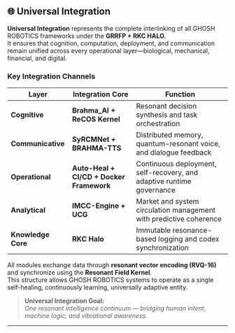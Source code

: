 ## 🌐 Universal Integration

**Universal Integration** represents the complete interlinking of all GHOSH ROBOTICS frameworks under the **GRRFP + RKC HALO**.  
It ensures that cognition, computation, deployment, and communication remain unified across every operational layer—biological, mechanical, financial, and digital.

### Key Integration Channels
| Layer | Integration Core | Function |
|-------|------------------|-----------|
| **Cognitive** | **Brahma_AI + ReCOS Kernel** | Resonant decision synthesis and task orchestration |
| **Communicative** | **SyRCMNet + BRAHMA-TTS** | Distributed memory, quantum-resonant voice, and dialogue feedback |
| **Operational** | **Auto-Heal + CI/CD + Docker Framework** | Continuous deployment, self-recovery, and adaptive runtime governance |
| **Analytical** | **IMCC-Engine + UCG** | Market and system circulation management with predictive coherence |
| **Knowledge Core** | **RKC Halo** | Immutable resonance-based logging and codex synchronization |

All modules exchange data through **resonant vector encoding (RVQ-16)** and synchronize using the **Resonant Field Kernel**.  
This structure allows GHOSH ROBOTICS systems to operate as a single self-healing, continuously learning, universally adaptive entity.

> **Universal Integration Goal:**  
> *One resonant intelligence continuum — bridging human intent, machine logic, and vibrational awareness.*

---

